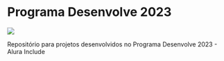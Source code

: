 # Programa Desenvolve 2023
![](https://cdn.discordapp.com/attachments/1102403898737688708/1102428709144768532/banner_desenvolve.png) 

Repositório para projetos desenvolvidos no Programa Desenvolve 2023 - Alura Include

